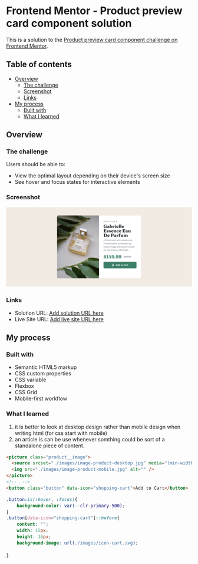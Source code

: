# Frontend Mentor - Product preview card component solution

This is a solution to the [Product preview card component challenge on Frontend Mentor](https://www.frontendmentor.io/challenges/product-preview-card-component-GO7UmttRfa). 

## Table of contents

- [Overview](#overview)
  - [The challenge](#the-challenge)
  - [Screenshot](#screenshot)
  - [Links](#links)
- [My process](#my-process)
  - [Built with](#built-with)
  - [What I learned](#what-i-learned)



## Overview

### The challenge

Users should be able to:

- View the optimal layout depending on their device's screen size
- See hover and focus states for interactive elements

### Screenshot

![](./Desktop%20view.png)


### Links

- Solution URL: [Add solution URL here](https://github.com/MHA2001/product_preview_card)
- Live Site URL: [Add live site URL here](https://mha2001.github.io/product_preview_card/)

## My process

### Built with

- Semantic HTML5 markup
- CSS custom properties
- CSS variable
- Flexbox
- CSS Grid
- Mobile-first workflow

### What I learned

1. it is better to look at desktop design rather than mobile design when writing html (for css start with mobile)
2. an article is can be use whenever somthing could be sort of a standalone piece of content.

```html
<picture class="product__image">
  <source srcset="./images/image-product-desktop.jpg" media="(min-width: 600px)">
  <img src="./images/image-product-mobile.jpg" alt="" />
</picture>
<!--  -->
<button class="button" data-icon="shopping-cart">Add to Cart</button>
```
```css
.button:is(:hover, :focus){
    background-color: var(--clr-primary-500);
}
.button[data-icon="shopping-cart"]::before{
    content: "";
    width: 15px;
    height: 16px;
    background-image: url(./images/icon-cart.svg);

}
```



